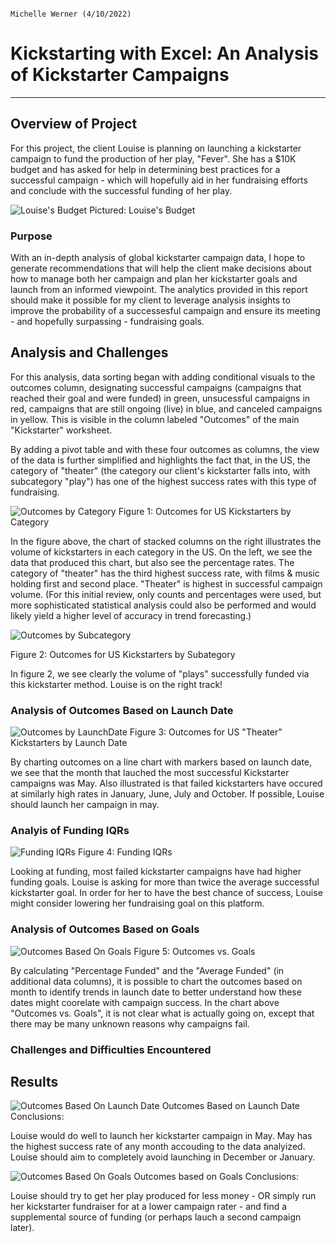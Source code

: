                                                                                            Michelle Werner (4/10/2022)
# Kickstarting with Excel: An Analysis of Kickstarter Campaigns 
---

## Overview of Project

For this project, the client Louise is planning on launching a kickstarter campaign to fund the production of her play, "Fever". She has a $10K budget and has asked for help in determining best practices for a successful campaign - which will hopefully aid in her fundraising efforts and conclude with the successful funding of her play. 

![Louise's Budget](Assets/FeverKickstarterforLouise.png)
Pictured: Louise's Budget

### Purpose

With an in-depth analysis of global kickstarter campaign data, I hope to generate recommendations that will help the client make decisions about how to manage both her campaign and plan her kickstarter goals and launch  from an informed viewpoint. The analytics provided in this report should make it possible for my client to leverage analysis insights to improve the probability of a successesful campaign and ensure its meeting - and hopefully surpassing - fundraising goals. 



## Analysis and Challenges

For this analysis, data sorting began with adding conditional visuals to the outcomes column, designating successful campaigns (campaigns that reached their goal and were funded) in green, unsucessful campaigns in red, campaigns that are still ongoing (live) in blue, and canceled campaigns in yellow. This is visible in the column labeled "Outcomes" of the main "Kickstarter" worksheet. 

By adding a pivot table and with these four outcomes as columns, the view of the data is further simplified and highlights the fact that, in the US, the category of "theater" (the category our client's kickstarter falls into, with subcategory "play") has one of the highest success rates with this type of fundraising.


![Outcomes by Category](Assets/Kickstarter_ParentCategoryOutcomes_US_withData.png)
Figure 1: Outcomes for US Kickstarters by Category

In the figure above, the chart of stacked columns on the right illustrates the volume of kickstarters in each category in the US. On the left, we see the data that produced this chart, but also see the percentage rates.  The category of "theater" has the third highest success rate, with films & music holding first and second place. "Theater" is highest in successful campaign volume. (For this initial review, only counts and percentages were used, but more sophisticated statistical analysis could also be performed and would likely yield a higher level of accuracy in trend forecasting.)


![Outcomes by Subcategory](Assets/Kickstarter_SubategoryOutcomes_US.png)

Figure 2: Outcomes for US Kickstarters by Subategory

In figure 2, we see clearly the volume of "plays" successfully funded via this kickstarter method. Louise is on the right track!


### Analysis of Outcomes Based on Launch Date

![Outcomes by LaunchDate](Assets/Kickstarter_TheaterOutcomesBasedOnLauchDate_withData.png)
Figure 3: Outcomes for US "Theater" Kickstarters by Launch Date

By charting outcomes on a line chart with markers based on launch date, we see that the month that lauched the most successful Kickstarter campaigns was May. Also illustrated is that failed kickstarters have occured at similarly high rates in January, June, July and October.  If possible, Louise should launch her campaign in may.

### Analyis of Funding IQRs

![Funding IQRs](Assets/Funding_IQRs.png)
Figure 4: Funding IQRs

Looking at funding, most failed kickstarter campaigns have had higher funding goals. Louise is asking for more than twice the average successful kickstarter goal.  In order for her to have the best chance of success, Louise might consider lowering her fundraising goal on this platform.

### Analysis of Outcomes Based on Goals

![Outcomes Based On Goals](Assets/Outcomes_vs_Goals.png)
Figure 5: Outcomes vs. Goals

By calculating "Percentage Funded" and the "Average Funded" (in additional data columns), it is possible to chart the outcomes based on month to identify trends in launch date to better understand how these dates might coorelate with campaign success. In the chart above "Outcomes vs. Goals", it is not clear what is actually going on, except that there may be many unknown reasons why campaigns fail.


### Challenges and Difficulties Encountered

## Results

![Outcomes Based On Launch Date](Assets/Theater_Outcomes_vs_Launch.png)
Outcomes Based on Launch Date Conclusions:

Louise would do well to launch her kickstarter campaign in May. May has the highest success rate of any month accouding to the data analyized.  Louise should aim to completely avoid launching in December or January.


![Outcomes Based On Goals](Assets/Outcomes_vs_Goals.png)
Outcomes based on Goals Conclusions:

Louise should try to get her play produced for less money - OR simply run her kickstarter fundraiser for at a lower campaign rater - and find a supplemental source of funding (or perhaps lauch a second campaign later).
